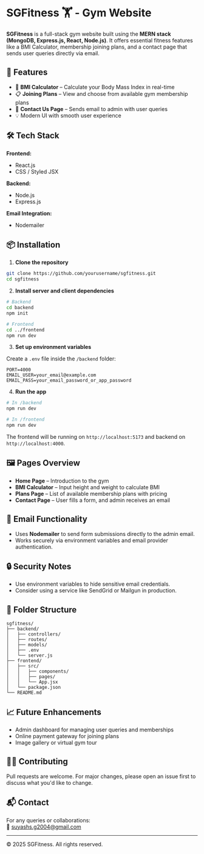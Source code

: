 # SGFitness 🏋️ - Gym Website

**SGFitness** is a full-stack gym website built using the **MERN stack (MongoDB, Express.js, React, Node.js)**. It offers essential fitness features like a BMI Calculator, membership joining plans, and a contact page that sends user queries directly via email.

## 🚀 Features

- 🧮 **BMI Calculator** – Calculate your Body Mass Index in real-time
- 📋 **Joining Plans** – View and choose from available gym membership plans
- 📩 **Contact Us Page** – Sends email to admin with user queries
- 💡 Modern UI with smooth user experience

## 🛠️ Tech Stack

**Frontend:**
- React.js
- CSS / Styled JSX

**Backend:**
- Node.js
- Express.js

**Email Integration:**
- Nodemailer

## 📦 Installation

1. **Clone the repository**

```bash
git clone https://github.com/yourusername/sgfitness.git
cd sgfitness
```

2. **Install server and client dependencies**

```bash
# Backend
cd backend
npm init

# Frontend
cd ../frontend
npm run dev
```

3. **Set up environment variables**

Create a `.env` file inside the `/backend` folder:

```env
PORT=4000
EMAIL_USER=your_email@example.com
EMAIL_PASS=your_email_password_or_app_password
```

4. **Run the app**

```bash
# In /backend
npm run dev

# In /frontend
npm run dev
```

The frontend will be running on `http://localhost:5173` and backend on `http://localhost:4000`.

## 🖼️ Pages Overview

- **Home Page** – Introduction to the gym
- **BMI Calculator** – Input height and weight to calculate BMI
- **Plans Page** – List of available membership plans with pricing
- **Contact Page** – User fills a form, and admin receives an email

## 📧 Email Functionality

- Uses **Nodemailer** to send form submissions directly to the admin email.
- Works securely via environment variables and email provider authentication.

## 🔒 Security Notes

- Use environment variables to hide sensitive email credentials.
- Consider using a service like SendGrid or Mailgun in production.

## 📌 Folder Structure

```plaintext
sgfitness/
├── backend/
│   ├── controllers/
│   ├── routes/
│   ├── models/
│   ├── .env
│   └── server.js
├── frontend/
│   ├── src/
│   │   ├── components/
│   │   ├── pages/
│   │   └── App.jsx
│   └── package.json
└── README.md
```

## 📈 Future Enhancements

- Admin dashboard for managing user queries and memberships
- Online payment gateway for joining plans
- Image gallery or virtual gym tour

## 🙋‍♂️ Contributing

Pull requests are welcome. For major changes, please open an issue first to discuss what you'd like to change.

## 📬 Contact

For any queries or collaborations:  
📧 suyashs.g2004@gmail.com

---

© 2025 SGFitness. All rights reserved.
